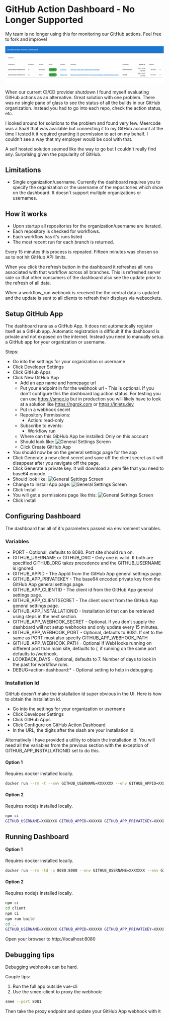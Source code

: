 # GitHub Action Dashboard - No Longer Supported

My team is no longer using this for monitoring our GitHub actions.  Feel free to fork and improve!

![ScreenShot](https://github.com/ChrisKinsman/github-action-dashboard/blob/main/docs/images/ActionDashboardScreenShot.png)

When our current CI/CD provider shutdown I found myself evaluating GitHub actions as an alternative. Great solution with one problem. There was no single pane of glass to see the status of all the builds in our GitHub organization. Instead you had to go into each repo, check the action status, etc.

I looked around for solutions to the problem and found very few. Meercode was a SaaS that was available but connecting it to my GitHub account at the time I tested it it required granting it permission to act on my behalf. I couldn't see a way that my employer would be cool with that.

A self hosted solution seemed like the way to go but I couldn't really find any. Surprising given the popularity of GitHub.

## Limitations

- Single organization/username. Currently the dashboard requires you to specify the organization or the username of the repositories which show on the dashboard. It doesn't support multiple organizations or usernames.

## How it works

- Upon startup all repositories for the organization/username are iterated.
- Each repository is checked for workflows.
- Each workflow has it's runs listed
- The most recent run for each branch is returned.

Every 15 minutes this process is repeated. Fifteen minutes was chosen so as to not hit GitHub API limits.

When you click the refresh button in the dashboard it refreshes all runs associated with that workflow across all branches. This is refreshed server side so that other consumers of the dashboard also see the update prior to the refresh of all data.

When a workflow_run webhook is received the the central data is updated and the update is sent to all clients to refresh their displays via websockets.

## Setup GitHub App

The dashboard runs as a GitHub App. It does not automatically register itself as a GitHub app. Automatic registration is difficult if the dashboard is private and not exposed on the internet. Instead you need to manually setup a GitHub app for your organization or username.

Steps:

- Go into the settings for your organization or username
- Click Developer Settings
- Click GitHub Apps
- Click New GitHub App
  - Add an app name and homepage url
  - Put your endpoint in for the webhook url - This is optional. If you don't configure this the dashboard lag action status. For testing you can use https://smee.io but in production you will likely have to look at a solution like https://ngrok.com or https://inlets.dev
  - Put in a webhook secret
  - Repository Permissions:
    - Action: read-only
  - Subscribe to events:
    - Workflow run
  - Where can this GibHub App be installed: Only on this account
  - Should look like: ![General Settings Screen](https://github.com/ChrisKinsman/github-action-dashboard/blob/main/docs/images/ActionDashboardNewGitHubApp.png)
  - Click Create GitHub App
- You should now be on the general settings page for the app
- Click Generate a new client secret and save off the client secret as it will disappear after you navigate off the page.
- Click Generate a private key. It will download a .pem file that you need to base64 encode.
- Should look like: ![General Settings Screen](https://github.com/ChrisKinsman/github-action-dashboard/blob/main/docs/images/ActionDashboardGeneralSettings.png)
- Change to Install App page: ![General Settings Screen](https://github.com/ChrisKinsman/github-action-dashboard/blob/main/docs/images/ActionDashboardInstall.png)
- Click Install
- You will get a permissions page like this: ![General Settings Screen](https://github.com/ChrisKinsman/github-action-dashboard/blob/main/docs/images/ActionDashboardPermissions.png)
- Click install

## Configuring Dashboard

The dashboard has all of it's parameters passed via environment variables.

### Variables

- PORT - Optional, defaults to 8080. Port site should run on.
- GITHUB_USERNAME or GITHUB_ORG - Only one is valid. If both are specified GITHUB_ORG takes precedence and the GITHUB_USERNAME is ignored.
- GITHUB_APPID - The AppId from the GitHub App general settings page.
- GITHUB_APP_PRIVATEKEY - The base64 encoded private key from the GitHub App general settings page.
- GITHUB_APP_CLIENTID - The client id from the GitHub App general settings page.
- GITHUB_APP_CLIENTSECRET - The client secret from the GitHub App general settings page.
- GITHUB_APP_INSTALLATIONID - Installation id that can be retrieved using steps in the next section.
- GITHUB_APP_WEBHOOK_SECRET - Optional. If you don't supply the dashboard will not setup webhooks and only update every 15 minutes.
- GITHUB_APP_WEBHOOK_PORT - Optional, defaults to 8081. If set to the same as PORT must also specify GITHUB_APP_WEBHOOK_PATH
- GITHUB_APP_WEBHOOK_PATH - Optional if WebHooks running on different port than main site, defaults to /, if running on the same port defaults to /webhook.
- LOOKBACK_DAYS - Optional, defaults to 7. Number of days to look in the past for workflow runs.
- DEBUG=action-dashboard:\* - Optional setting to help in debugging

### Installation Id

GitHub doesn't make the installation id super obvious in the UI. Here is how to obtain the installation id.

- Go into the settings for your organization or username
- Click Developer Settings
- Click GitHub Apps
- Click Configure on GitHub Action Dashboard
- In the URL, the digits after the slash are your installation id.

Alternatively I have provided a utility to obtain the installation id. You will need all the variables from the previous section with the exception of GITHUB_APP_INSTALLATIONID set to do this.

#### Option 1

Requires docker installed locally.

```bash
docker run --rm -t --env GITHUB_USERNAME=XXXXXXX --env GITHUB_APPID=XXXXXX --env GITHUB_APP_PRIVATEKEY=XXXXXXXXXXXXXXXXXXX --env GITHUB_APP_CLIENTID=XXX.XXXXXXXXXXXXXXXX --env GITHUB_APP_CLIENTSECRET=XXXXXXXXXXXXXXXXXXXXXXXXXXXXXXX ghcr.io/chriskinsman/github-action-dashboard:edge node getinstallationid.js
```

#### Option 2

Requires nodejs installed locally.

```bash
npm ci
GITHUB_USERNAME=XXXXXXX GITHUB_APPID=XXXXXX GITHUB_APP_PRIVATEKEY=XXXXXXXXXXXXXXXXXXXXX GITHUB_APP_CLIENTID=XXX.XXXXXXXXXXXXXXXX GITHUB_APP_CLIENTSECRET=XXXXXXXXXXXXXXXXXXXXXXXXXXXXXXX node getinstallationid.js
```

## Running Dashboard

#### Option 1

Requires docker installed locally.

```bash
docker run --rm -td -p 8080:8080 --env GITHUB_USERNAME=XXXXXXX --env GITHUB_APPID=XXXXXX --env GITHUB_APP_PRIVATEKEY=XXXXXXXXXXXXXXXXXXXXXXXXXXXXX --env GITHUB_APP_CLIENTID=XXX.XXXXXXXXXXXXXXXX --env GITHUB_APP_CLIENTSECRET=XXXXXXXXXXXXXXXXXXXXXXXXXXXXXXX --env GITHUB_APP_INSTALLATIONID=XXXXXXX ghcr.io/chriskinsman/github-action-dashboard:edge node index.js
```

#### Option 2

Requires nodejs installed locally.

```bash
npm ci
cd client
npm ci
npm run build
cd ..
GITHUB_USERNAME=XXXXXXX GITHUB_APPID=XXXXXX GITHUB_APP_PRIVATEKEY=XXXXXXXXXXXXXXXXXXXXXXXXXXXXXX GITHUB_APP_CLIENTID=XXX.XXXXXXXXXXXXXXXX GITHUB_APP_CLIENTSECRET=XXXXXXXXXXXXXXXXXXXXXXXXXXXXXXX GITHUB_APP_INSTALLATIONID=XXXXXXX node index.js
```

Open your browser to http://localhost:8080

## Debugging tips

Debugging webhooks can be hard.

Couple tips:

1. Run the full app outside vue-cli
2. Use the smee-client to proxy the webhook:

```bash
smee --port 8081
```

Then take the proxy endpoint and update your GitHub App webhook with it
